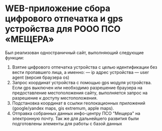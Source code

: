 # WEB-приложение сбора цифрового отпечатка и gps устройства для РООО ПСО «МЕЩЕРА»

Был реализован одностраничный сайт, выполняющий следующие функции:
1. Взятие цифрового отпечатка устройства с целью идентификации без вести пропавшего лица, а именно:
— ip адрес устройства
— user agent (версия браузера os)
2. Запрос координат устройства с помощью gps модуля устройства. Если gps выключен или необходимо разрешение браузера на предоставление местоположения сайту, выполняется запрос на разрешение к доступу местоположения.
3. Подстановка координат в ссылки геолокационных приложений (google/yandex maps, gis extremum, apple maps).
3. Отправка собранных данных инфо-центру ПСО "Мещера" на электронную почту.
Так же для дальнейшего развития были подготовлены элементы для работы с базой данных
